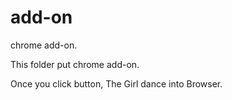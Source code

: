 # add-on
chrome add-on.

This folder put chrome add-on.

Once you click button, The Girl dance into Browser.
